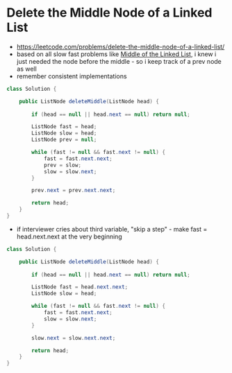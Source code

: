 # Delete the Middle Node of a Linked List

- https://leetcode.com/problems/delete-the-middle-node-of-a-linked-list/
- based on all slow fast problems like [Middle of the Linked List](./Middle%20of%20the%20Linked%20List.md), i knew i just needed the node before the middle - so i keep track of a prev node as well
- remember consistent implementations

```java
class Solution {

    public ListNode deleteMiddle(ListNode head) {
        
        if (head == null || head.next == null) return null;

        ListNode fast = head;
        ListNode slow = head;
        ListNode prev = null;

        while (fast != null && fast.next != null) {
            fast = fast.next.next;
            prev = slow;
            slow = slow.next;
        }

        prev.next = prev.next.next;

        return head;
    }
}
```

- if interviewer cries about third variable, "skip a step" - make fast = head.next.next at the very beginning

```java
class Solution {

    public ListNode deleteMiddle(ListNode head) {
        
        if (head == null || head.next == null) return null;

        ListNode fast = head.next.next;
        ListNode slow = head;

        while (fast != null && fast.next != null) {
            fast = fast.next.next;
            slow = slow.next;
        }

        slow.next = slow.next.next;

        return head;
    }
}
```
